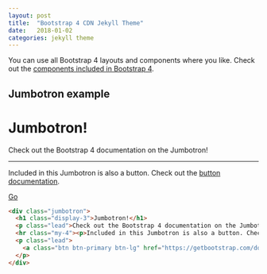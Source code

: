 ```yaml
---
layout: post
title:  "Bootstrap 4 CDN Jekyll Theme"
date:   2018-01-02
categories: jekyll theme
---
```

You can use all Bootstrap 4 layouts and components where you like. Check out the [components included in Bootstrap 4](https://getbootstrap.com/docs/4.0/components/alerts/).

## Jumbotron example

<div class="jumbotron">
  <h1 class="display-3">Jumbotron!</h1>
  <p class="lead">Check out the Bootstrap 4 documentation on the Jumbotron!</p>
  <hr class="my-4"><p>Included in this Jumbotron is also a button. Check out the <a href="https://getbootstrap.com/docs/4.0/components/buttons/">button documentation</a>.</p>
  <p class="lead">
    <a class="btn btn-primary btn-lg" href="https://getbootstrap.com/docs/4.0/components/jumbotron/" role="button">Go</a>
  </p>
</div>

```html
<div class="jumbotron">
  <h1 class="display-3">Jumbotron!</h1>
  <p class="lead">Check out the Bootstrap 4 documentation on the Jumbotron!</p>
  <hr class="my-4"><p>Included in this Jumbotron is also a button. Check out the <a href="https://getbootstrap.com/docs/4.0/components/buttons/">button documentation</a>.</p>
  <p class="lead">
    <a class="btn btn-primary btn-lg" href="https://getbootstrap.com/docs/4.0/components/jumbotron/" role="button">Go</a>
  </p>
</div>
```
